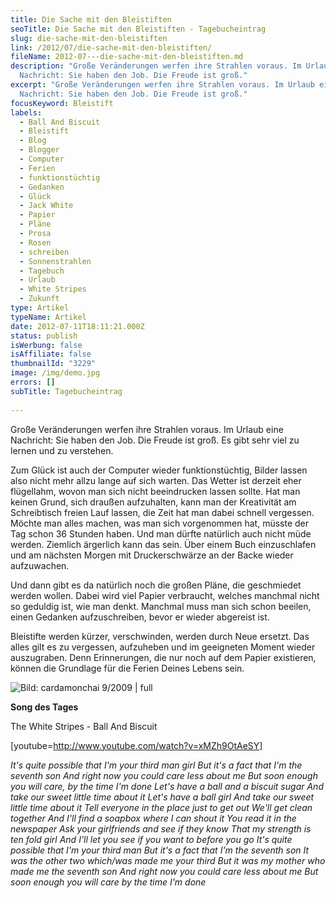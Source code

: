```yaml
---
title: Die Sache mit den Bleistiften
seoTitle: Die Sache mit den Bleistiften - Tagebucheintrag
slug: die-sache-mit-den-bleistiften
link: /2012/07/die-sache-mit-den-bleistiften/
fileName: 2012-07---die-sache-mit-den-bleistiften.md
description: "Große Veränderungen werfen ihre Strahlen voraus. Im Urlaub eine
  Nachricht: Sie haben den Job. Die Freude ist groß."
excerpt: "Große Veränderungen werfen ihre Strahlen voraus. Im Urlaub eine
  Nachricht: Sie haben den Job. Die Freude ist groß."
focusKeyword: Bleistift
labels:
  - Ball And Biscuit
  - Bleistift
  - Blog
  - Blogger
  - Computer
  - Ferien
  - funktionstüchtig
  - Gedanken
  - Glück
  - Jack White
  - Papier
  - Pläne
  - Prosa
  - Rosen
  - schreiben
  - Sonnenstrahlen
  - Tagebuch
  - Urlaub
  - White Stripes
  - Zukunft
type: Artikel
typeName: Artikel
date: 2012-07-11T18:11:21.000Z
status: publish
isWerbung: false
isAffiliate: false
thumbnailId: "3229"
image: /img/demo.jpg
errors: []
subTitle: Tagebucheintrag
  
---
```


Große Veränderungen werfen ihre Strahlen voraus. Im Urlaub eine Nachricht: Sie
haben den Job. Die Freude ist groß. Es gibt sehr viel zu lernen und zu
verstehen.

Zum Glück ist auch der Computer wieder funktionstüchtig, Bilder lassen also
nicht mehr allzu lange auf sich warten. Das Wetter ist derzeit eher flügellahm,
wovon man sich nicht beeindrucken lassen sollte. Hat man keinen Grund, sich
draußen aufzuhalten, kann man der Kreativität am Schreibtisch freien Lauf
lassen, die Zeit hat man dabei schnell vergessen. Möchte man alles machen, was
man sich vorgenommen hat, müsste der Tag schon 36 Stunden haben. Und man dürfte
natürlich auch nicht müde werden. Ziemlich ärgerlich kann das sein. Über einem
Buch einzuschlafen und am nächsten Morgen mit Druckerschwärze an der Backe
wieder aufzuwachen.

Und dann gibt es da natürlich noch die großen Pläne, die geschmiedet werden
wollen. Dabei wird viel Papier verbraucht, welches manchmal nicht so geduldig
ist, wie man denkt. Manchmal muss man sich schon beeilen, einen Gedanken
aufzuschreiben, bevor er wieder abgereist ist.

Bleistifte werden kürzer, verschwinden, werden durch Neue ersetzt. Das alles
gilt es zu vergessen, aufzuheben und im geeigneten Moment wieder auszugraben.
Denn Erinnerungen, die nur noch auf dem Papier existieren, können die Grundlage
für die Ferien Deines Lebens sein.

![Bild: cardamonchai 9/2009 | full](http://cardamonchai.files.wordpress.com/2012/07/img_9855.jpg "Rose, Anne 9/2009")

**Song des Tages**

The White Stripes - Ball And Biscuit

[youtube=http://www.youtube.com/watch?v=xMZh9OtAeSY]

_It's quite possible that I'm your third man girl_ _But it's a fact that I'm the
seventh son_ _And right now you could care less about me_ _But soon enough you
will care, by the time I'm done_ _Let's have a ball and a biscuit sugar_ _And
take our sweet little time about it_ _Let's have a ball girl_ _And take our
sweet little time about it_ _Tell everyone in the place just to get out_ _We'll
get clean together_ _And I'll find a soapbox where I can shout it_ _You read it
in the newspaper_ _Ask your girlfriends and see if they know_ _That my strength
is ten fold girl_ _And I'll let you see if you want to before you go_ _It's
quite possible that I'm your third man_ _But it's a fact that I'm the seventh
son_ _It was the other two which/was made me your third_ _But it was my mother
who made me the seventh son_ _And right now you could care less about me_ _But
soon enough you will care by the time I'm done_

  